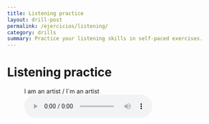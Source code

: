 ```yaml
---
title: Listening practice
layout: drill-post
permalink: /ejercicios/listening/
category: drills
summary: Practice your listening skills in self-paced exercises. 
---
```


# Listening practice

<figure>
    <figcaption>I am an artist / I´m an artist</figcaption>
    <audio
        controls
        src="/assets/audio/Le01Un01Ls01-01.wav">
            Tu navegador no soporta el elemento <code>audio</code>.
    </audio>
</figure>